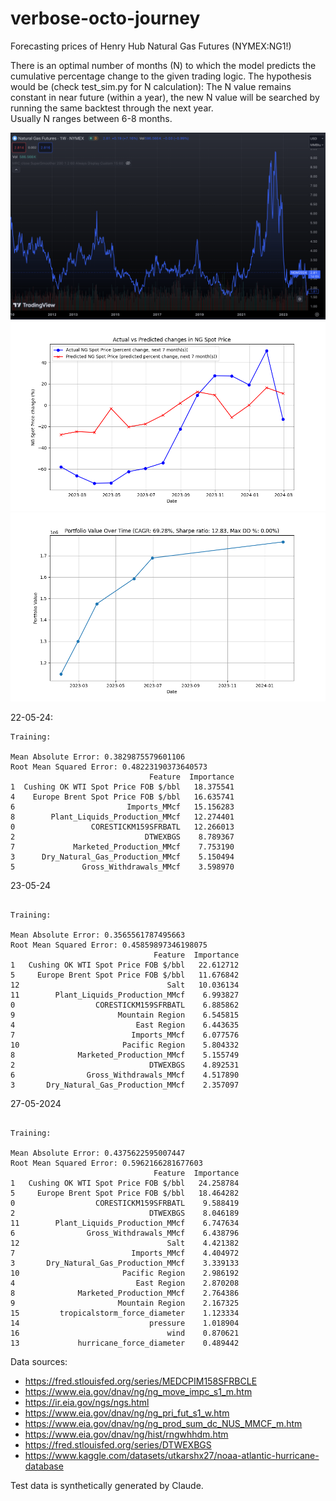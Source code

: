 # verbose-octo-journey

Forecasting prices of Henry Hub Natural Gas Futures (NYMEX:NG1!)

There is an optimal number of months (N) to which the model predicts the cumulative percentage change to the given trading logic.
The hypothesis would be (check test_sim.py for N calculation): The N value remains constant in near future (within a year), the new N value will be searched by running the same backtest through the next year.\
Usually N ranges between 6-8 months.

![Time period of the data collected](Figure_3.png)
![Forecast of NYMEX:NG1! v/s Ground truth](Figure_5.png) 
![1M portfolio with given trading logic on test.csv](Figure_4.png)

22-05-24: 
```
Training:

Mean Absolute Error: 0.3829875579601106
Root Mean Squared Error: 0.48223190373640573
                               Feature  Importance
1  Cushing OK WTI Spot Price FOB $/bbl   18.375541
4    Europe Brent Spot Price FOB $/bbl   16.635741
6                         Imports_MMcf   15.156283
8        Plant_Liquids_Production_MMcf   12.274401
0                 CORESTICKM159SFRBATL   12.266013
2                             DTWEXBGS    8.789367
7             Marketed_Production_MMcf    7.753190
3      Dry_Natural_Gas_Production_MMcf    5.150494
5               Gross_Withdrawals_MMcf    3.598970
```

23-05-24
```

Training:

Mean Absolute Error: 0.3565561787495663
Root Mean Squared Error: 0.45859897346198075
                                Feature  Importance
1   Cushing OK WTI Spot Price FOB $/bbl   22.612712
5     Europe Brent Spot Price FOB $/bbl   11.676842
12                                 Salt   10.036134
11        Plant_Liquids_Production_MMcf    6.993827
0                  CORESTICKM159SFRBATL    6.885862
9                       Mountain Region    6.545815
4                           East Region    6.443635
7                          Imports_MMcf    6.077576
10                       Pacific Region    5.804332
8              Marketed_Production_MMcf    5.155749
2                              DTWEXBGS    4.892531
6                Gross_Withdrawals_MMcf    4.517890
3       Dry_Natural_Gas_Production_MMcf    2.357097
```

27-05-2024
```

Training:

Mean Absolute Error: 0.4375622595007447
Root Mean Squared Error: 0.5962166281677603
                                Feature  Importance
1   Cushing OK WTI Spot Price FOB $/bbl   24.258784
5     Europe Brent Spot Price FOB $/bbl   18.464282
0                  CORESTICKM159SFRBATL    9.588419
2                              DTWEXBGS    8.046189
11        Plant_Liquids_Production_MMcf    6.747634
6                Gross_Withdrawals_MMcf    6.438796
12                                 Salt    4.421382
7                          Imports_MMcf    4.404972
3       Dry_Natural_Gas_Production_MMcf    3.339133
10                       Pacific Region    2.986192
4                           East Region    2.870208
8              Marketed_Production_MMcf    2.764386
9                       Mountain Region    2.167325
15         tropicalstorm_force_diameter    1.123334
14                             pressure    1.018904
16                                 wind    0.870621
13             hurricane_force_diameter    0.489442
```

Data sources:
- https://fred.stlouisfed.org/series/MEDCPIM158SFRBCLE
- https://www.eia.gov/dnav/ng/ng_move_impc_s1_m.htm
- https://ir.eia.gov/ngs/ngs.html
- https://www.eia.gov/dnav/ng/ng_pri_fut_s1_w.htm
- https://www.eia.gov/dnav/ng/ng_prod_sum_dc_NUS_MMCF_m.htm
- https://www.eia.gov/dnav/ng/hist/rngwhhdm.htm
- https://fred.stlouisfed.org/series/DTWEXBGS
- https://www.kaggle.com/datasets/utkarshx27/noaa-atlantic-hurricane-database

Test data is synthetically generated by Claude.